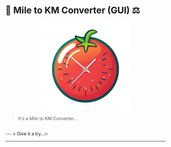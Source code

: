 # 🌟 Mile to KM Converter (GUI) ⚖️

<p align="center">
  <img src="https://github.com/AnubhabL4002/Pomodoro_Timer/blob/main/icon.png?raw=true" alt="Project Logo" width="150" style="border-radius: 15px; width: 280px;">
</p>

> It's a Mile to KM Converter...
<br>
---
> Give it a try...🔥

---
